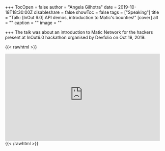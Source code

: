 +++
TocOpen = false
author = "Angela Gilhotra"
date = 2019-10-18T18:30:00Z
disableshare = false
showToc = false
tags = ["Speaking"]
title = "Talk: [InOut 6.0] API demos, introduction to Matic's bounties!"
[cover]
alt = ""
caption = ""
image = ""

+++
The talk was about an introduction to Matic Network for the hackers present at InOut6.0 hackathon organised by Devfolio on Oct 19, 2019.

{{< rawhtml >}}
<div style=position:relative;padding-bottom:56.25%;height:0;overflow:hidden>
    <iframe src="https://www.youtube-nocookie.com/embed/kGUM8XhN9Pk?start=763" style=position:absolute;top:0;left:0;width:100%;height:100%;border:0 frameborder="0" allow="accelerometer; autoplay; clipboard-write; encrypted-media; gyroscope; picture-in-picture" allowfullscreen></iframe>
</div>
{{< /rawhtml >}}

<!-- {{< youtube id="kGUM8XhN9Pk" >}} -->